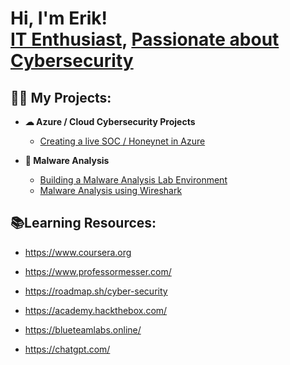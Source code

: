 <h1>Hi, I'm Erik! <br/><a href="https://github.com/erikhutson1">IT Enthusiast</a>, <a href="https://www.linkedin.com/in/erikhutson/">Passionate about Cybersecurity</a>


<h2>👨‍💻 My Projects:</h2>

- <b>☁ Azure / Cloud Cybersecurity Projects</b>
  - [Creating a live SOC / Honeynet in Azure](https://github.com/erikhutson1/cloud-soc)
 
- <b>🦠 Malware Analysis</b>
  - [Building a Malware Analysis Lab Environment](https://github.com/erikhutson1/malware-lab)
  - [Malware Analysis using Wireshark](https://github.com/erikhutson1/traffic-analysis)
  
 


<h2>📚Learning Resources:</h2>

  - https://www.coursera.org

  - https://www.professormesser.com/

  - https://roadmap.sh/cyber-security

  - https://academy.hackthebox.com/
  
  - https://blueteamlabs.online/
  
  - https://chatgpt.com/
